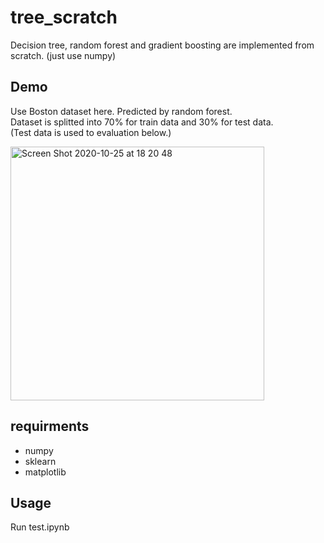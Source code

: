 # tree_scratch
Decision tree, random forest and gradient boosting are implemented from scratch. (just use numpy)

## Demo
Use Boston dataset here. Predicted by random forest.<br/>
Dataset is splitted into 70% for train data and 30% for test data. <br/>
(Test data is used to evaluation below.)

<img width="406" alt="Screen Shot 2020-10-25 at 18 20 48" src="https://user-images.githubusercontent.com/35157938/97103330-0281fc00-16ef-11eb-980e-77e4af343a4f.png">

## requirments
* numpy
* sklearn
* matplotlib

## Usage
Run test.ipynb
